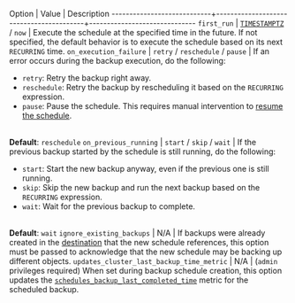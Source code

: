  Option                     | Value                                   | Description
----------------------------+-----------------------------------------+------------------------------
`first_run`                 | [`TIMESTAMPTZ`](timestamp.html) / `now` | Execute the schedule at the specified time in the future. If not specified, the default behavior is to execute the schedule based on its next `RECURRING` time.
`on_execution_failure`      | `retry` / `reschedule` / `pause`        | If an error occurs during the backup execution, do the following: <ul><li>`retry`: Retry the backup right away.</li><li>`reschedule`: Retry the backup by rescheduling it based on the `RECURRING` expression.</li><li>`pause`: Pause the schedule. This requires manual intervention to [resume the schedule](resume-schedules.html).</li></ul><br>**Default**: `reschedule`
<a name="on-previous-running-option"></a>`on_previous_running`       | `start` / `skip` / `wait`               | If the previous backup started by the schedule is still running, do the following: <ul><li>`start`: Start the new backup anyway, even if the previous one is still running.</li><li>`skip`: Skip the new backup and run the next backup based on the `RECURRING` expression.</li><li>`wait`: Wait for the previous backup to complete.</li></ul><br>**Default**: `wait`
`ignore_existing_backups`   | N/A                                     | If backups were already created in the [destination](use-cloud-storage-for-bulk-operations.html) that the new schedule references, this option must be passed to acknowledge that the new schedule may be backing up different objects.
`updates_cluster_last_backup_time_metric` | N/A | (`admin` privileges required) When set during backup schedule creation, this option updates the [`schedules_backup_last_completed_time`](backup-and-restore-monitoring.html#available-metrics) metric for the scheduled backup.